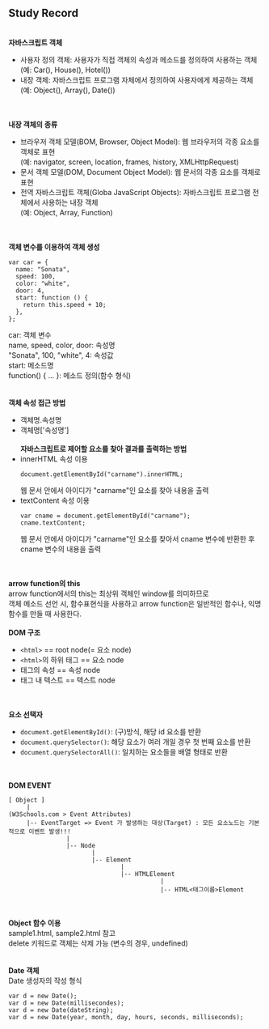 ## Study Record
\
**자바스크립트 객체**
- 사용자 정의 객체: 사용자가 직접 객체의 속성과 메소드를 정의하여 사용하는 객체  
  (예: Car(), House(), Hotel())
- 내장 객체: 자바스크립트 프로그램 자체에서 정의하여 사용자에게 제공하는 객체  
  (예: Object(), Array(), Date())

\
\
**내장 객체의 종류**
- 브라우저 객체 모델(BOM, Browser, Object Model): 웹 브라우저의 각종 요소를 객체로 표현  
  (예: navigator, screen, location, frames, history, XMLHttpRequest)
- 문서 객체 모델(DOM, Document Object Model): 웹 문서의 각종 요소를 객체로 표현
- 전역 자바스크립트 객체(Globa JavaScript Objects): 자바스크립트 프로그램 전체에서 사용하는 내장 객체  
  (예: Object, Array, Function)

\
\
**객체 변수를 이용하여 객체 생성**
```
var car = {
  name: "Sonata",
  speed: 100,
  color: "white",
  door: 4,
  start: function () {
    return this.speed + 10;
  },
};
```
car: 객체 변수  
name, speed, color, door: 속성명  
"Sonata", 100, "white", 4: 속성값  
start: 메소드명  
function() { ... }: 메소드 정의(함수 형식)   
\
\
**객체 속성 접근 방법**
- 객체명.속성명
- 객체명['속성명']
\
\
**자바스크립트로 제어할 요소를 찾아 결과를 출력하는 방법**
- innerHTML 속성 이용
  ```
  document.getElementById("carname").innerHTML;
  ```
  웹 문서 안에서 아이디가 "carname"인 요소를 찾아 내용을 출력
- textContent 속성 이용
  ```
  var cname = document.getElementById("carname");
  cname.textContent;
  ```
  웹 문서 안에서 아이디가 "carname"인 요소를 찾아서 cname 변수에 반환한 후 cname 변수의 내용을 출력

\
\
**arrow function의 this**  
arrow function에서의 this는 최상위 객체인 window를 의미하므로  
객체 메소드 선언 시, 함수표현식을 사용하고
arrow function은 일반적인 함수나, 익명함수를 만들 때 사용한다.
\
\
**DOM 구조**  
- ```<html>``` == root node(= 요소 node)
- ```<html>```의 하위 태그 == 요소 node
- 태그의 속성 == 속성 node
- 태그 내 텍스트 == 텍스트 node

\
\
**요소 선택자**
- ```document.getElementById()```: (구)방식, 해당 id 요소를 반환
- ```document.querySelector()```: 해당 요소가 여러 개일 경우 첫 번째 요소를 반환
- ```document.querySelectorAll()```: 일치하는 요소들을 배열 형태로 반환

\
\
**DOM EVENT**
```
[ Object ]
     |                                                        (W3Schools.com > Event Attributes)
     |-- EventTarget => Event 가 발생하는 대상(Target) : 모든 요소노드는 기본적으로 이벤트 발생!!!
                |
                |-- Node
                       |
                       |-- Element
                               |
                               |-- HTMLElement
                                          |
                                          |-- HTML<태그이름>Element
```
\
\
**Object 함수 이용**  
sample1.html, sample2.html 참고  
delete 키워드로 객체는 삭제 가능 (변수의 경우, undefined)  
\
\
**Date 객체**  
Date 생성자의 작성 형식  
 ```
 var d = new Date();
 var d = new Date(millisecondes);
 var d = new Date(dateString);
 var d = new Date(year, month, day, hours, seconds, milliseconds);
 ```
 
